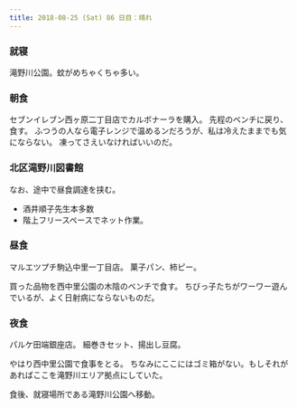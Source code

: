 ```yaml
---
title: 2018-08-25 (Sat) 86 日目：晴れ
---
```


### 就寝

滝野川公園。蚊がめちゃくちゃ多い。

### 朝食

セブンイレブン西ヶ原二丁目店でカルボナーラを購入。
先程のベンチに戻り、食す。
ふつうの人なら電子レンジで温めるンだろうが、私は冷えたままでも気にならない。
凍ってさえいなければいいのだ。

### 北区滝野川図書館

なお、途中で昼食調達を挟む。

* 酒井順子先生本多数
* 階上フリースペースでネット作業。

### 昼食

マルエツプチ駒込中里一丁目店。
菓子パン、柿ピー。

買った品物を西中里公園の木陰のベンチで食す。
ちびっ子たちがワーワー遊んでいるが、よく日射病にならないものだ。

### 夜食

パルケ田端銀座店。
細巻きセット、揚出し豆腐。

やはり西中里公園で食事をとる。
ちなみにここにはゴミ箱がない。もしそれがあればここを滝野川エリア拠点にしていた。

食後、就寝場所である滝野川公園へ移動。
